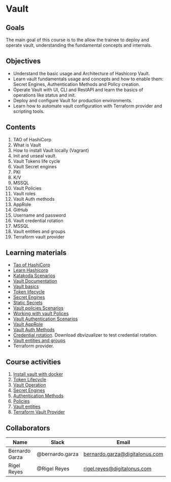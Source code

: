 # Vault

## Goals
The main goal of this course is to the allow the trainee to deploy and operate vault, understanding the fundamental concepts and internals.

## Objectives
- Understand the basic usage and Architecture of Hashicorp Vault.
- Learn vault fundamentals usage and concepts and how to enable them: Secret Engines, Authentication Methods and Policy creation.
- Operate Vault with UI, CLI and RestAPI and learn the basics of operations like status and init.
- Deploy and configure Vault for production environments.
- Learn how to automate vault configuration with Terraform provider and scripting tools.

## Contents
1.    TAO of HashiCorp
1.    What is Vault
1.    How to install Vault locally (Vagrant)
1.    Init and unseal vault.
1.    Vault Tokens life cycle
1.    Vault Secret engines
  1.    PKI
  1.    K/V
  1.    MSSQL
1.    Vault Policies
1.    Vault roles
1.    Vault Auth methods
  1.    AppRole
  1.    GitHub
  1.    Username and password
1.    Vault credential rotation
  1.    MSSQL
1.    Vault entities and groups
1.    Terraform vault provider

## Learning materials
- [Tao of HashiCorp](https://www.hashicorp.com/tao-of-hashicorp)
- [Learn Hashicorp](https://learn.hashicorp.com/vault)
- [Katakoda Scenarios](https://www.katacoda.com/?q=hashicorp%20vault&hPP=12&idx=scenarios&p=0&is_v=1)
- [Vault Documentation](https://www.vaultproject.io/docs/)
- [Vault basics](https://play.instruqt.com/hashicorp/tracks/vault-basics)
- [Token lifecycle](https://www.katacoda.com/hashicorp/scenarios/vault-tokens)
- [Secret Engines](https://learn.hashicorp.com/vault/getting-started/secrets-engines)
- [Static Secrets](https://www.katacoda.com/hashicorp/scenarios/vault-static-secrets)
- [Vault policies Scenarios](https://www.katacoda.com/hashicorp/scenarios/vault-policies)
- [Working with vault Polices](https://learn.hashicorp.com/vault/getting-started/policies)
- [Vault Authentication Scenarios](https://www.katacoda.com/hashicorp/scenarios/vault-auth)
- [Vault AppRole](https://www.katacoda.com/hashicorp/scenarios/vault-approle)
- [Vault Auth Methods](https://learn.hashicorp.com/vault/getting-started/authentication)
- [Credential rotation](https://learn.hashicorp.com/vault/secrets-management/db-root-rotation). Download dbvizualizer to test credential rotation.
- [Vault entities and groups](https://www.katacoda.com/hashicorp/scenarios/vault-identity)
- Terraform provider.

## Course activities
1. [Install vault with docker](01-install-vault.md)
1. [Token Lifecycle](02-token-lifecycle.md)
1. [Vault Operation](03-vault-operation.md)
1. [Secret Engines](04-secret-engines.md)
1. [Authentication Methods](05-auth-methods-md)
1. [Policies](06-policies.md)
1. [Vault entities](07-vault-entities.md)
1. [Terraform Vault Provider](08-terraform-vault-provider.md)

## Collaborators
Name     |   Slack  | Email |
---------|----------|----------|
Bernardo Garza    | @bernardo.garza | bernardo.garza@digitalonus.com |
Rigel Reyes     | @Rigel Reyes | rigel.reyes@digitalonus.com |
